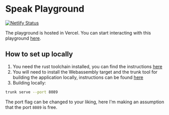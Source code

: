# Speak Playground

[![Netlify Status](https://api.netlify.com/api/v1/badges/bf492e9b-d053-494a-8f74-504ef00bde16/deploy-status)](https://app.netlify.com/sites/leafy-piroshki-ccc0e1/deploys)

The playground is hosted in Vercel. You can start interacting with this playground [here](https://play.speaklang.org/).

## How to set up locally

1. You need the rust toolchain installed, you can find the instructions [here](https://www.rust-lang.org/learn/get-started)
2. You will need to install the Webassembly target and the trunk tool for building the application locally, instructions can be found [here](https://yew.rs/docs/getting-started/introduction)
3. Building locally:

```sh
trunk serve --port 8089
```

The port flag can be changed to your liking, here I'm making an assumption that the port `8089` is free.
